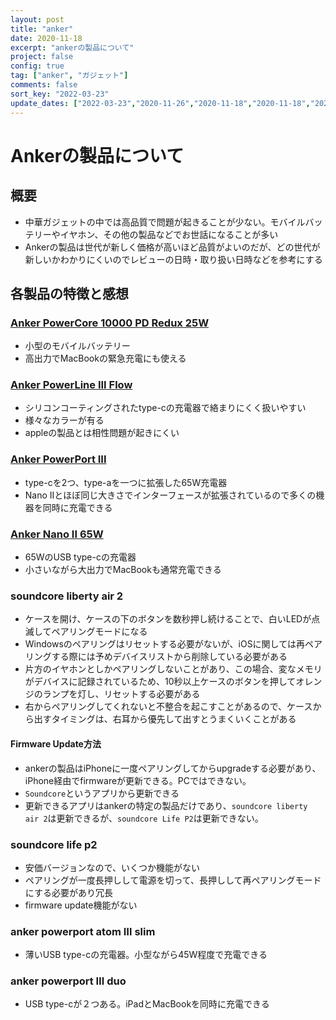 ```yaml
---
layout: post
title: "anker"
date: 2020-11-18
excerpt: "ankerの製品について"
project: false
config: true
tag: ["anker", "ガジェット"]
comments: false
sort_key: "2022-03-23"
update_dates: ["2022-03-23","2020-11-26","2020-11-18","2020-11-18","2020-11-18"]
---
```


# Ankerの製品について

## 概要
 - 中華ガジェットの中では高品質で問題が起きることが少ない。モバイルバッテリーやイヤホン、その他の製品などでお世話になることが多い  
 - Ankerの製品は世代が新しく価格が高いほど品質がよいのだが、どの世代が新しいかわかりにくいのでレビューの日時・取り扱い日時などを参考にする

## 各製品の特徴と感想

### [Anker PowerCore 10000 PD Redux 25W](https://www.ankerjapan.com/collections/mobilebattery/products/a1246)
 - 小型のモバイルバッテリー
 - 高出力でMacBookの緊急充電にも使える

### [Anker PowerLine III Flow](https://www.ankerjapan.com/collections/cable/products/a8553)
 - シリコンコーティングされたtype-cの充電器で絡まりにくく扱いやすい
 - 様々なカラーが有る
 - appleの製品とは相性問題が起きにくい

### [Anker PowerPort III](https://k-tai.watch.impress.co.jp/docs/news/1388741.html)
 - type-cを2つ、type-aを一つに拡張した65W充電器
 - Nano IIとほぼ同じ大きさでインターフェースが拡張されているので多くの機器を同時に充電できる

### [Anker Nano II 65W](https://www.ankerjapan.com/collections/pdcharger/products/a2663)
 - 65WのUSB type-cの充電器
 - 小さいながら大出力でMacBookも通常充電できる

### soundcore liberty air 2
 - ケースを開け、ケースの下のボタンを数秒押し続けることで、白いLEDが点滅してペアリングモードになる  
 - Windowsのペアリングはリセットする必要がないが、iOSに関しては再ペアリングする際には予めデバイスリストから削除している必要がある  
 - 片方のイヤホンとしかペアリングしないことがあり、この場合、変なメモリがデバイスに記録されているため、10秒以上ケースのボタンを押してオレンジのランプを灯し、リセットする必要がある
 - 右からペアリングしてくれないと不整合を起こすことがあるので、ケースから出すタイミングは、右耳から優先して出すとうまくいくことがある

#### Firmware Update方法
 - ankerの製品はiPhoneに一度ペアリングしてからupgradeする必要があり、iPhone経由でfirmwareが更新できる。PCではできない。  
 - `Soundcore`というアプリから更新できる  
 - 更新できるアプリはankerの特定の製品だけであり、`soundcore liberty air 2`は更新できるが、`soundcore Life P2`は更新できない。  

### soundcore life p2
 - 安価バージョンなので、いくつか機能がない  
 - ペアリングが一度長押しして電源を切って、長押しして再ペアリングモードにする必要があり冗長
 - firmware update機能がない  

### anker powerport atom Ⅲ slim
 - 薄いUSB type-cの充電器。小型ながら45W程度で充電できる  

### anker powerport Ⅲ duo
 - USB type-cが２つある。iPadとMacBookを同時に充電できる  
